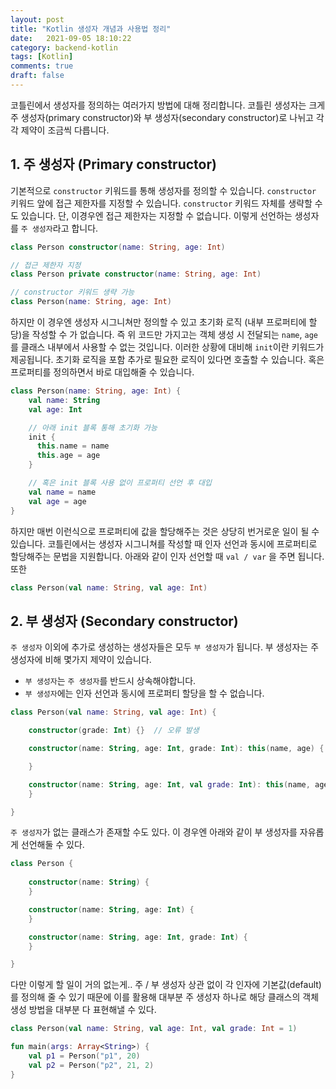 ```yaml
---
layout: post
title: "Kotlin 생성자 개념과 사용법 정리"
date:   2021-09-05 18:10:22
category: backend-kotlin
tags: [Kotlin]
comments: true
draft: false
---
```


코틀린에서 생성자를 정의하는 여러가지 방법에 대해 정리합니다.
코틀린 생성자는 크게 주 생성자(primary constructor)와 부 생성자(secondary constructor)로 나뉘고 각각 제약이 조금씩 다릅니다.

## 1. 주 생성자 (Primary constructor)
기본적으로 `constructor` 키워드를 통해 생성자를 정의할 수 있습니다.
`constructor` 키워드 앞에 접근 제한자를 지정할 수 있습니다.
`constructor` 키워드 자체를 생략할 수도 있습니다. 단, 이경우엔 접근 제한자는 지정할 수 없습니다.
이렇게 선언하는 생성자를 `주 생성자`라고 합니다.

```kotlin
class Person constructor(name: String, age: Int)

// 접근 제한자 지정
class Person private constructor(name: String, age: Int)

// constructor 키워드 생략 가능
class Person(name: String, age: Int)
```

하지만 이 경우엔 생성자 시그니쳐만 정의할 수 있고 초기화 로직 (내부 프로퍼티에 할당)을 작성할 수 가 없습니다.
즉 위 코드만 가지고는 객체 생성 시 전달되는 `name`, `age`를 클래스 내부에서 사용할 수 없는 것입니다.
이러한 상황에 대비해 `init`이란 키워드가 제공됩니다. 초기화 로직을 포함 추가로 필요한 로직이 있다면 호출할 수 있습니다.
혹은 프로퍼티를 정의하면서 바로 대입해줄 수 있습니다.

```kotlin
class Person(name: String, age: Int) {
    val name: String
    val age: Int

    // 아래 init 블록 통해 초기화 가능
    init {
      this.name = name
      this.age = age
    }

    // 혹은 init 블록 사용 없이 프로퍼티 선언 후 대입
    val name = name
    val age = age
}
```

하지만 매번 이런식으로 프로퍼티에 값을 할당해주는 것은 상당히 번거로운 일이 될 수 있습니다.
코틀린에서는 생성자 시그니쳐를 작성할 때 인자 선언과 동시에 프로퍼티로 할당해주는 문법을 지원합니다.
아래와 같이 인자 선언할 때 `val / var` 을 주면 됩니다.
또한 

```kotlin
class Person(val name: String, val age: Int)
```

## 2. 부 생성자 (Secondary constructor)
`주 생성자` 이외에 추가로 생성하는 생성자들은 모두 `부 생성자`가 됩니다.
부 생성자는 주 생성자에 비해 몇가지 제약이 있습니다. 
- `부 생성자`는 `주 생성자`를 반드시 상속해야합니다.
- `부 생성자`에는 인자 선언과 동시에 프로퍼티 할당을 할 수 없습니다.

```kotlin
class Person(val name: String, val age: Int) {

    constructor(grade: Int) {}  // 오류 발생

    constructor(name: String, age: Int, grade: Int): this(name, age) {  // 이렇게 주 생성자를 상속해줘야함

    }

    constructor(name: String, age: Int, val grade: Int): this(name, age) {  // 부 생성자에서 var / val 사용 불가
    }

}
```

`주 생성자`가 없는 클래스가 존재할 수도 있다. 이 경우엔 아래와 같이 부 생성자를 자유롭게 선언해둘 수 있다.
```kotlin
class Person {
    
    constructor(name: String) { 
    }

    constructor(name: String, age: Int) { 
    }

    constructor(name: String, age: Int, grade: Int) { 
    }

} 
```

다만 이렇게 할 일이 거의 없는게.. 주 / 부 생성자 상관 없이 각 인자에 기본값(default)를 정의해 줄 수 있기 때문에
이를 활용해 대부분 주 생성자 하나로 해당 클래스의 객체 생성 방법을 대부분 다 표현해낼 수 있다.

```kotlin
class Person(val name: String, val age: Int, val grade: Int = 1)

fun main(args: Array<String>) {
    val p1 = Person("p1", 20)
    val p2 = Person("p2", 21, 2)
}
```

